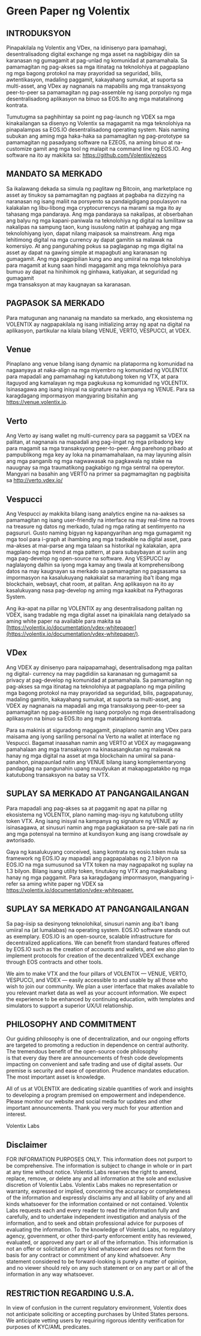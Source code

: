 # Green Paper ng Volentix

## INTRODUKSYON

Pinapakilala ng Volentix ang VDex, na idinisenyo para ipamahagi, desentralisadong digital exchange ng mga asset na nagbibigay diin sa karanasan ng gumagamit at pag-unlad ng komunidad at pamamahala. Sa pamamagitan ng pag-akses sa mga itinatag na teknolohiya at pagpaplano ng mga bagong protokol na may prayoridad sa seguridad, bilis, awtentikasyon, madaling paggamit, kakayahang sumukat, at suporta sa multi-asset, ang VDex ay nagnanais na mapabilis ang mga transaksyong peer-to-peer sa pamamagitan ng pag-assemble ng isang porpolyo ng mga desentralisadong aplikasyon na binuo sa EOS.Ito ang mga matatalinong kontrata.

Tumutugma sa paghihintay sa point ng pag-launch ng VDEX sa mga kinakailangan sa disenyo ng Volentix sa magagamit na mga teknolohiya na pinapalampas sa EOS.IO desentralisadong operating system. Nais naming subukan ang aming mga haka-haka sa pamamagitan ng pag-prototype sa pamamagitan ng pasadyang software na EZEOS, na aming binuo at na-customize gamit ang mga tool ng malapit na command line ng EOS.IO. Ang software na ito ay makikita sa: https://github.com/Volentix/ezeos

## MANDATO SA MERKADO

Sa ikalawang dekada sa simula ng paglitaw ng Bitcoin, ang marketplace ng asset ay tinukoy sa pamamagitan ng pagtaas at pagbaba na dizzying na naranasan ng isang maliit na porsyento sa pandaigdigang populasyon na kalakalan ng libu-libong mga cryptocurrencys na marami sa mga ito ay tahasang mga pandaraya. Ang mga pandaraya sa nakalipas, at obserbahan ang balyu ng mga kapani-paniwala na teknolohiya ng digital na lumilitaw sa nakalipas na sampung taon, kung isusulong natin at ipahayag ang mga teknolohiyang iyon, dapat nilang maipasok sa mainstream. Ang mga lehitimong digital na mga currency ay dapat gamitin sa malawak na komersiyo. At ang pangunahing pokus sa paglaganap ng mga digital na asset ay dapat na gawing simple at mapagbuti ang karanasan ng gumagamit. Ang mga pagpipilian kung ano ang umiiral na mga teknolohiya para magamit at kung saan hindi magagamit ang mga teknolohiya para bumuo ay dapat na hinihimok ng ginhawa, katiyakan, at seguridad ng gumagamit  
mga transaksyon at may kaugnayan sa karanasan.

## PAGPASOK SA MERKADO

Para matugunan ang nananaig na mandato sa merkado, ang ekosistema ng VOLENTIX ay nagpapakilala ng isang initializing array ng apat na digital na aplikasyon, partikular na kilala bilang VENUE, VERTO, VESPUCCI, at VDEX.

## Venue

Pinaplano ang venue bilang isang dynamic na plataporma ng komunidad na nagaanyaya at naka-align na mga miyembro ng komunidad ng VOLENTIX para mapadali ang pamamahagi ng katutubong token ng VTX, at para itaguyod ang kamalayan ng mga pagkukusa ng komunidad ng VOLENTIX. Isinasagawa ang isang inisyal na signature na kampanya ng VENUE. Para sa karagdagang impormasyon mangyaring bisitahin ang <https://venue.volentix.io>.

## Verto

Ang Verto ay isang wallet ng multi-currency para sa paggamit sa VDEX na palitan, at nagnanais na mapadali ang pag-iingat ng mga pribadong key para magamit sa mga transaksyong peer-to-peer. Ang parehong pribado at pampublikong mga key ay loka na pinamamahalaan, na may layuning alisin ang mga panganib ng mga nagwawasak na pagkawala ng stake na nauugnay sa mga traumatikong pagkabigo ng mga sentral na opereytor. Mangyari na basahin ang VERTO na primer sa pagmamagitan ng pagbisita sa <http://verto.vdex.io/>

## Vespucci

Ang Vespucci ay makikita bilang isang analytics engine na na-aakses sa pamamagitan ng isang user-friendly na interface na may real-time na troves na treasure ng datos ng merkado, tulad ng mga rating at sentimyento na pagsururi. Gusto naming bigyan ng kapangyarihan ang mga gumagamit ng mga tool para i-graph at ihambing ang mga tradeable na digital asset, para ma-akses at mai-parse ang mga talaan sa historikal ng kalakalan, apra magplano ng mga trend at mga pattern, at para subaybayan at suriin ang mga pag-develop ng open-source na software. Ang VESPUCCI ay naglalayong dalhin sa iyong mga kamay ang tiwala at komprehensibong datos na may kaugnayan sa merkado sa pamamagitan ng pagsasama sa impormasyon na kasalukuyang nakakalat sa maraming iba't ibang mga blockchain, websayt, chat room, at palitan. Ang aplikasyon na ito ay kasalukuyang nasa pag-develop ng aming mga kaakibat na Pythagoras System.

Ang ika-apat na pillar ng VOLENTIX ay ang desentralisadong palitan ng VDEX, isang tradable ng mga digital asset na ipinakilala nang detalyado sa aming white paper na available para makita sa [https://volentix.io/documentation/vdex-whitepaper](https://volentix.io/documentation/vdex-whitepaper/).

## VDex

Ang VDEX ay dinisenyo para naipapamahagi, desentralisadong mga palitan ng digital- currency na may pagdidiin sa karanasan ng gumagamit sa privacy at pag-develop ng komunidad at pamamahala. Sa pamamagitan ng pag-akses sa mga itinatag na teknolohiya at pagpaplano ng mga piniling mga bagong protokol na may prayoridad sa seguridad, bilis, pagpapatunay, madaling gamitin, kakayahang sumukat, at suporta sa multi-asset, ang VDEX ay nagnanais na mapadali ang mga transaksyong peer-to-peer sa pamamagitan ng pag-assemble ng isang porpolyo ng mga desentralisadong aplikasyon na binuo sa EOS.Ito ang mga matatalinong kontrata.

Para sa makinis at siguradong magagamit, pinaplano namin ang VDex para maisama ang iyong sariling personal na Verto na wallet at interface ng Vespucci. Bagamat inaasahan namin ang VERTO at VDEX ay magagawang pamahalaan ang mga transaksyon na kinasasangkutan ng malawak na hanay ng mga digital na asset at mga blockchain na umiiral sa pana-panahon, pinapaunlad natin ang VENUE bilang isang komplementaryong pandagdag na pangunahin upang maudyukan at makapagpatakbo ng mga katutubong transaksyon na batay sa VTX.

## SUPLAY SA MERKADO AT PANGANGAILANGAN

Para mapadali ang pag-akses sa at paggamit ng apat na pillar ng ekosistema ng VOLENTIX, plano naming mag-isyu ng katutubong utility token VTX. Ang isang inisyal na kampanya ng signature ng VENUE ay isinasagawa, at sinusuri namin ang mga pagkakataon sa pre-sale pati na rin ang mga potensyal na termino at kundisyon kung ang isang crowdsale ay awtorisado.

Gaya ng kasalukuyang conceived, isang kontrata ng eosio.token mula sa framework ng EOS.IO ay mapadali ang pagpapalabas ng 2.1 bilyon na EOS.IO na mga sumusunod sa VTX token na may nagpapaikot ng suplay na 1.3 bilyon. Bilang isang utility token, tinutukoy ng VTX ang magkakaibang hanay ng mga paggamit. Para sa karagdagang impormasyon, mangyaring i-refer sa aming white paper ng VDEX sa <https://volentix.io/documentation/vdex-whitepaper.>

## SUPLAY SA MERKADO AT PANGANGAILANGAN

Sa pag-iisip sa desinyong teknolohikal, sinusuri namin ang iba't ibang umiiral na (at lumalabas) na operating system. EOS.IO software stands out as exemplary. EOS.IO is an open-source, scalable infrastructure for decentralized applications. We can benefit from standard features offered by EOS.IO such as the creation of accounts and wallets, and we also plan to implement protocols for creation of the decentralized VDEX exchange through EOS contracts and other tools.

We aim to make VTX and the four pillars of VOLENTIX — VENUE, VERTO, VESPUCCI, and VDEX — easily accessible to and usable by all those who wish to join our community. We plan a user interface that makes available to you relevant market data as well as your account information. We expect the experience to be enhanced by continuing education, with templates and simulators to support a superior UX/UI relationship.

## PHILOSOPHY AND COMMITMENT

Our guiding philosophy is one of decentralization, and our ongoing efforts are targeted to promoting a reduction in dependence on central authority. The tremendous benefit of the open-source code philosophy  
is that every day there are announcements of fresh code developments impacting on convenient and safe trading and use of digital assets. Our premise is security and ease of operation. Prudence mandates education. The most important asset is knowledge.

All of us at VOLENTIX are dedicating sizable quantities of work and insights to developing a program premised on empowerment and independence. Please monitor our website and social media for updates and other important announcements. Thank you very much for your attention and interest.

Volentix Labs

## Disclaimer

FOR INFORMATION PURPOSES ONLY. This information does not purport to be comprehensive. The information is subject to change in whole or in part at any time without notice. Volentix Labs reserves the right to amend, replace, remove, or delete any and all information at the sole and exclusive discretion of Volentix Labs. Volentix Labs makes no representation or warranty, expressed or implied, concerning the accuracy or completeness of the information and expressly disclaims any and all liability of any and all kinds whatsoever for the information contained or not contained. Volentix Labs requests each and every reader to read the information fully and carefully, and to undertake independent investigation and analysis of the information, and to seek and obtain professional advice for purposes of evaluating the information. To the knowledge of Volentix Labs, no regulatory agency, government, or other third-party enforcement entity has reviewed, evaluated, or approved any part or all of the information. This information is not an offer or solicitation of any kind whatsoever and does not form the basis for any contract or commitment of any kind whatsoever. Any statement considered to be forward-looking is purely a matter of opinion, and no viewer should rely on any such statement or on any part or all of the information in any way whatsoever.

## RESTRICTION REGARDING U.S.A.

In view of confusion in the current regulatory environment, Volentix does not anticipate soliciting or accepting purchases by United States persons. We anticipate vetting users by requiring rigorous identity verification for purposes of KYC/AML predicates.